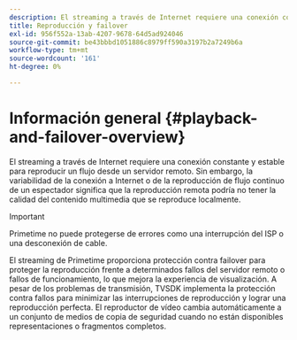 ```yaml
---
description: El streaming a través de Internet requiere una conexión constante y estable para reproducir un flujo desde un servidor remoto. Sin embargo, la variabilidad de la conexión a Internet o de la reproducción de flujo continuo de un espectador significa que la reproducción remota podría no tener la calidad del contenido multimedia que se reproduce localmente.
title: Reproducción y failover
exl-id: 956f552a-13ab-4207-9678-64d5ad924046
source-git-commit: be43bbbd1051886c8979ff590a3197b2a7249b6a
workflow-type: tm+mt
source-wordcount: '161'
ht-degree: 0%

---
```


# Información general {#playback-and-failover-overview}

El streaming a través de Internet requiere una conexión constante y estable para reproducir un flujo desde un servidor remoto. Sin embargo, la variabilidad de la conexión a Internet o de la reproducción de flujo continuo de un espectador significa que la reproducción remota podría no tener la calidad del contenido multimedia que se reproduce localmente.

>[!IMPORTANT]
>
>Primetime no puede protegerse de errores como una interrupción del ISP o una desconexión de cable.

El streaming de Primetime proporciona protección contra failover para proteger la reproducción frente a determinados fallos del servidor remoto o fallos de funcionamiento, lo que mejora la experiencia de visualización. A pesar de los problemas de transmisión, TVSDK implementa la protección contra fallos para minimizar las interrupciones de reproducción y lograr una reproducción perfecta. El reproductor de vídeo cambia automáticamente a un conjunto de medios de copia de seguridad cuando no están disponibles representaciones o fragmentos completos.
